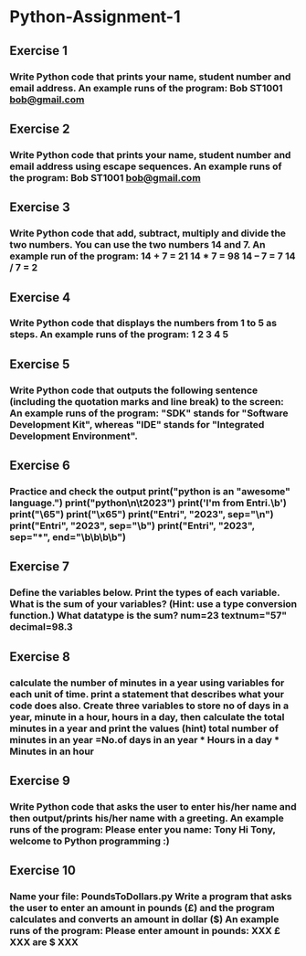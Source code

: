 # Python-Assignment-1
## Exercise 1
### Write Python code that prints your name, student number and email address. An example runs of the program: Bob ST1001 bob@gmail.com 
## Exercise 2 
### Write Python code that prints your name, student number and email address using escape sequences. An example runs of the program: Bob ST1001 bob@gmail.com
## Exercise 3 
### Write Python code that add, subtract, multiply and divide the two numbers. You can use the two numbers 14 and 7. An example run of the program: 14 + 7 = 21 14 * 7 = 98 14 – 7 = 7 14 / 7 = 2 
## Exercise 4 
### Write Python code that displays the numbers from 1 to 5 as steps. An example runs of the program: 1 2 3 4 5
## Exercise 5
### Write Python code that outputs the following sentence (including the quotation marks and line break) to the screen: An example runs of the program: "SDK" stands for "Software Development Kit", whereas "IDE" stands for "Integrated Development Environment".
## Exercise 6
###  Practice and check the output print("python is an \"awesome\" language.") print("python\n\t2023") print('I\'m from Entri.\b') print("\65") print("\x65") print("Entri", "2023", sep="\n") print("Entri", "2023", sep="\b") print("Entri", "2023", sep="*", end="\b\b\b\b")
## Exercise 7
###  Define the variables below. Print the types of each variable. What is the sum of your variables? (Hint: use a type conversion function.) What datatype is the sum? num=23 textnum="57" decimal=98.3 
## Exercise 8 
### calculate the number of minutes in a year using variables for each unit of time. print a statement that describes what your code does also. Create three variables to store no of days in a year, minute in a hour, hours in a day, then calculate the total minutes in a year and print the values (hint) total number of minutes in an year =No.of days in an year * Hours in a day * Minutes in an hour
## Exercise 9
###  Write Python code that asks the user to enter his/her name and then output/prints his/her name with a greeting. An example runs of the program: Please enter you name: Tony Hi Tony, welcome to Python programming :) 
## Exercise 10 
### Name your file: PoundsToDollars.py Write a program that asks the user to enter an amount in pounds (£) and the program calculates and converts an amount in dollar ($) An example runs of the program: Please enter amount in pounds: XXX £ XXX are $ XXX

